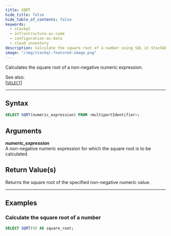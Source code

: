 ```yaml
---
title: SQRT
hide_title: false
hide_table_of_contents: false
keywords:
  - stackql
  - infrastructure-as-code
  - configuration-as-data
  - cloud inventory
description: Calculate the square root of a number using SQL in StackQL.
image: "/img/stackql-featured-image.png"
---
```

Calculates the square root of a non-negative numeric expression.

See also:  
[[`SELECT`]](/docs/language-spec/select) 

* * * 

## Syntax

```sql
SELECT SQRT(numeric_expression) FROM <multipartIdentifier>;
```

## Arguments

__*numeric_expression*__  
A non-negative numeric expression for which the square root is to be calculated.

## Return Value(s)
Returns the square root of the specified non-negative numeric value.

* * *

## Examples

### Calculate the square root of a number

```sql
SELECT SQRT(9) AS square_root;
```